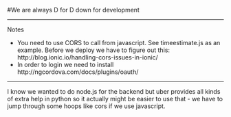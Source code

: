 
#We are always D for D 
down for development
</br>
<hr>
Notes
<ul>
  <li>You need to use CORS to call from javascript. See timeestimate.js as an example. Before we deploy we have to figure out this: http://blog.ionic.io/handling-cors-issues-in-ionic/</li>
  <li>In order to login we need to install http://ngcordova.com/docs/plugins/oauth/</li>
</ul>
<hr>

I know we wanted to do node.js for the backend but uber provides all kinds of extra help in python so it actually might be easier to use that - we have to jump through some hoops like cors if we use javascript.